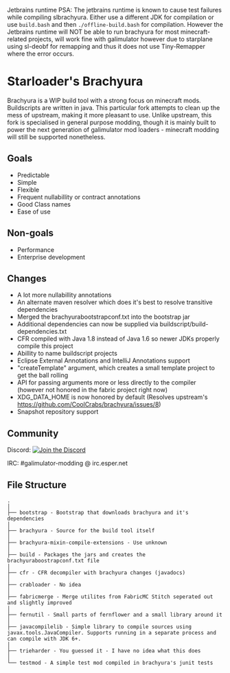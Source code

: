 Jetbrains runtime PSA: The jetbrains runtime is known to cause test failures while compiling slbrachyura.
Either use a different JDK for compilation or use `build.bash` and then
`./offline-build.bash` for compilation. However the Jetbrains runtime will NOT be able to run
brachyura for most minecraft-related projects, will work fine with galimulator however due to
starplane using sl-deobf for remapping and thus it does not use Tiny-Remapper where the error
occurs.

# Starloader's Brachyura

Brachyura is a WIP build tool with a strong focus on minecraft mods. Buildscripts are written in java.
This particular fork attempts to clean up the mess of upstream, making it more pleasant to use.
Unlike upstream, this fork is specialised in general purpose modding, though it is mainly built
to power the next generation of galimulator mod loaders - minecraft modding will still be supported
nonetheless.

## Goals

 - Predictable
 - Simple
 - Flexible
 - Frequent nullabillity or contract annotations
 - Good Class names
 - Ease of use

## Non-goals

 - Performance
 - Enterprise development

## Changes
 - A lot more nullabillity annotations
 - An alternate maven resolver which does it's best to resolve transitive dependencies
 - Merged the brachyurabootstrapconf.txt into the bootstrap jar
 - Additional dependencies can now be supplied via buildscript/build-dependencies.txt
 - CFR compiled with Java 1.8 instead of Java 1.6 so newer JDKs properly compile this project
 - Abillity to name buildscript projects
 - Eclipse External Annotations and IntelliJ Annotations support
 - "createTemplate" argument, which creates a small template project to get the ball rolling
 - API for passing arguments more or less directly to the compiler (however not honored in the fabric project right now)
 - XDG_DATA_HOME is now honored by default (Resolves upstream's https://github.com/CoolCrabs/brachyura/issues/8)
 - Snapshot repository support

## Community

Discord:
[![Join the Discord](https://discordapp.com/api/guilds/868569240398082068/widget.png?style=banner2)](https://discord.gg/CjnPMxsAX6)

IRC: #galimulator-modding @ irc.esper.net

## File Structure

```
.
│
├── bootstrap - Bootstrap that downloads brachyura and it's dependencies
│
├── brachyura - Source for the build tool itself
│
├── brachyura-mixin-compile-extensions - Use unknown
│
├── build - Packages the jars and creates the brachyuraboostrapconf.txt file
│
├── cfr - CFR decompiler with brachyura changes (javadocs)
│
├── crabloader - No idea
│
├── fabricmerge - Merge utilites from FabricMC Stitch seperated out and slightly improved
│
├── fernutil - Small parts of fernflower and a small library around it
│
├── javacompilelib - Simple library to compile sources using javax.tools.JavaCompiler. Supports running in a separate process and can compile with JDK 6+.
│
├── trieharder - You guessed it - I have no idea what this does
│
└── testmod - A simple test mod compiled in brachyura's junit tests
```
